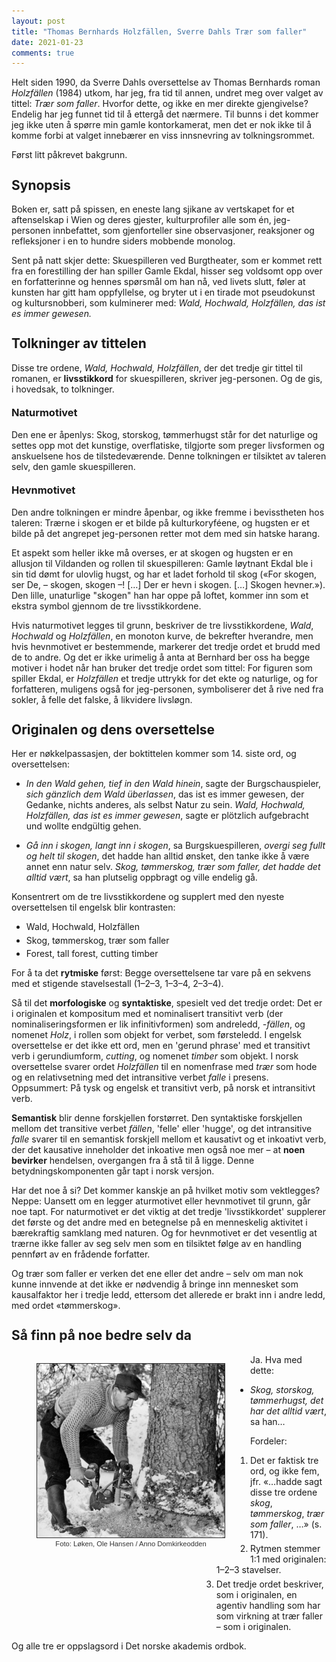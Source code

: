 ```yaml
---
layout: post
title: "Thomas Bernhards Holzfällen, Sverre Dahls Trær som faller"
date: 2021-01-23
comments: true
---
```


<style>
h3 {
margin-top: 1.2em;
}
  ol {
   margin-top: .4em;
}
ol li {
  margin-bottom: .4em;
  margin-left: 304px;
}
figcaption {
    color: #333;
    text-align: center;
    font-family: Optima, Candara, Calibri, Arial, sans-serif;
    font-size: .8em;
  line-height: 1.2em;
}	
  .zoom:hover {
  -ms-transform: scale(3); /* IE 9 */
  -webkit-transform: scale(3); /* Safari 3-8 */
  transform: scale(2); 
  transform-origin: 100% 0%;
}
  .small {
  font-variant: small-caps;
}
</style>

<div class="ingress">
<p>Helt siden 1990, da Sverre Dahls oversettelse av Thomas Bernhards roman <i>Holzfällen</i> (1984) utkom, har jeg, fra tid til annen, undret meg over valget av tittel: <i>Trær som faller</i>. Hvorfor dette, og ikke en mer direkte gjengivelse? Endelig har jeg funnet tid til å ettergå det nærmere. Til bunns i det kommer jeg ikke uten å spørre min gamle kontorkamerat, men det er nok ikke til å komme forbi at valget innebærer en viss innsnevring av tolkningsrommet.</p><p>Først litt påkrevet bakgrunn.</p></div> 
<h2 style="margin-top: 1.3em">Synopsis</h2>
<p>Boken er, satt på spissen, en eneste lang sjikane av vertskapet for et aftenselskap i Wien og deres gjester, kulturprofiler alle som én, jeg-personen innbefattet, som gjenforteller sine observasjoner, reaksjoner og refleksjoner  i en to hundre siders mobbende monolog.</p>
<p>
Sent på natt skjer dette: Skuespilleren ved Burgtheater, som er kommet rett fra en forestilling der han spiller Gamle Ekdal, hisser seg voldsomt opp over en forfatterinne og hennes spørsmål om han nå, ved livets slutt, føler at kunsten har gitt ham oppfyllelse, og bryter ut i en tirade mot pseudokunst og kultursnobberi, som kulminerer med: <i>Wald, Hochwald, Holzfällen, das ist es immer gewesen.</i>
</p>
<h2 style="margin-top: 1.3em">Tolkninger av tittelen</h2>
<p>
Disse tre ordene, <i>Wald, Hochwald, Holzfällen</i>, der det tredje gir tittel til romanen, er <b>livsstikkord</b> for skuespilleren, skriver jeg-personen. Og de gis, i hovedsak, to tolkninger.
</p>
<h3 style="margin-top: 1.2em">Naturmotivet</h3>
<p>Den ene er åpenlys: Skog, storskog, tømmerhugst står for det naturlige og settes opp mot det kunstige, overflatiske, tilgjorte som preger livsformen og anskuelsene hos de tilstedeværende. Denne tolkningen er tilsiktet av taleren selv, den gamle skuespilleren. </p>
<h3 style="margin-top: 1.2em">Hevnmotivet</h3>
<p>
Den andre tolkningen er mindre åpenbar, og ikke fremme i bevisstheten hos taleren: Trærne i skogen er et bilde på kulturkoryféene, og hugsten er et bilde på det angrepet jeg-personen retter mot dem med sin hatske harang. 
</p>
<p>
Et aspekt som heller ikke må overses, er at skogen og hugsten er en allusjon til Vildanden og rollen til skuespilleren: Gamle løytnant Ekdal ble i sin tid dømt for ulovlig hugst, og har et ladet forhold til skog («For skogen, ser De, – skogen, skogen –! […] Der er hevn i skogen. […] Skogen hevner.»). Den lille, unaturlige "skogen" han har oppe på loftet, kommer inn som et ekstra symbol gjennom de tre livsstikkordene.</p>
<p>Hvis naturmotivet legges til grunn, beskriver de tre livsstikkordene, <i>Wald</i>, <i>Hochwald</i> og <i>Holzfällen</i>, en monoton kurve, de bekrefter hverandre, men hvis hevnmotivet er bestemmende, markerer det tredje ordet et brudd med de to andre. Og det er ikke urimelig å anta at Bernhard ber oss ha begge motiver i hodet når han bruker det tredje ordet som tittel: For figuren som spiller Ekdal, er <i>Holzfällen</i> et tredje uttrykk for det ekte og naturlige, og for forfatteren, muligens også for jeg-personen, symboliserer det å rive ned fra sokler, å felle det falske, å likvidere livsløgn.
</p>
<h2 style="margin-top: 1.3em">Originalen og dens oversettelse</h2>
<p>Her er nøkkelpassasjen, der boktittelen kommer som 14. siste ord, og oversettelsen:
<ul><li><i>In den Wald gehen, tief in den Wald hinein</i>, sagte der Burgschauspieler, <i>sich gänzlich dem Wald überlassen</i>, das ist es immer gewesen, der Gedanke, nichts anderes, als selbst Natur zu sein. <i>Wald, Hochwald, Holzfällen, das ist es immer gewesen</i>, sagte er plötzlich aufgebracht und wollte endgültig gehen.</li></ul><ul>
<li><i>Gå inn i skogen, langt inn i skogen</i>, sa Burgskuespilleren, <i>overgi seg fullt og helt til skogen</i>, det hadde han alltid ønsket, den tanke ikke å være annet enn natur selv. <i>Skog, tømmerskog, trær som faller, det hadde det alltid vært</i>, sa han plutselig oppbragt og ville endelig gå. </li>
</ul>
<p>Konsentrert om de tre livsstikkordene og supplert med den nyeste oversettelsen til engelsk blir kontrasten:
<ul><li>Wald, Hochwald, Holzfällen</li>
<li style="margin-top: .3em">Skog, tømmerskog, trær som faller</li>
<li style="margin-top: .3em">Forest, tall forest, cutting timber</li>
</ul>
<p>
For å ta det <b>rytmiske</b> først: Begge oversettelsene tar vare på en sekvens med et stigende stavelsestall (1–2–3, 1–3–4, 2–3–4). 
</p>
<p>
Så til det <b>morfologiske</b> og <b>syntaktiske</b>, spesielt ved det tredje ordet: Det er i originalen et kompositum med et nominalisert transitivt verb (der nominaliseringsformen er lik infinitivformen) som andreledd, <i>-fällen</i>, og nomenet <i>Holz</i>, i rollen som objekt for verbet, som førsteledd. I engelsk oversettelse er det ikke ett ord, men en 'gerund phrase' med et transitivt verb i gerundiumform, <i>cutting</i>, og nomenet <i>timber</i> som objekt. I norsk oversettelse svarer ordet <i>Holzfällen</i> til en nomenfrase med <i>trær</i> som hode og en relativsetning med det intransitive verbet <i>falle</i> i presens. Oppsummert: På tysk og engelsk et transitivt verb, på norsk et intransitivt verb.
</p>
<p>
<b>Semantisk</b> blir denne forskjellen forstørret. Den syntaktiske forskjellen mellom det transitive verbet <i>fällen</i>, 'felle' eller 'hugge', og det intransitive <i>falle</i> svarer til en semantisk forskjell mellom et kausativt og et inkoativt verb, der det kausative inneholder det inkoative men også noe mer – at <b>noen bevirker</b> hendelsen, overgangen fra å stå til å ligge. Denne betydningskomponenten går tapt i norsk versjon.
</p>
<p>Har det noe å si? Det kommer kanskje an på hvilket motiv som vektlegges? Neppe: Uansett om en legger aturmotivet eller hevnmotivet til grunn, går noe tapt. For naturmotivet er det viktig at det tredje 'livsstikkordet' supplerer det første og det andre med en betegnelse på en menneskelig aktivitet i bærekraftig samklang med naturen. Og for hevnmotivet er det vesentlig at trærne ikke faller av seg selv men som en tilsiktet følge av en handling pennført av en frådende forfatter.
</p>
<p>
Og trær som faller er verken det ene eller det andre – selv om man nok kunne innvende at det ikke er nødvendig å bringe inn mennesket som kausalfaktor her i tredje ledd, ettersom det allerede er brakt inn i andre ledd, med ordet «tømmerskog».
</p> 
<h2 style="margin-top: 1.3em">Så finn på noe bedre selv da</h2>
<div style="float:left;"><figure class="leftfig"><img style="width:300px; border: #333 1pt solid" src="/pics/hugst.jpg"><figcaption>Foto: Løken, Ole Hansen / Anno Domkirkeodden</figcaption></figure></div>
<p>Ja. Hva med dette:</p>
<ul><li><i>Skog, storskog, tømmerhugst, det har det alltid vært</i>, sa han…</li></ul>
<p>
Fordeler: <ol><li>Det er faktisk tre ord, og ikke fem, jfr. «…hadde sagt disse tre ordene <i>skog</i>, <i>tømmerskog</i>, <i>trær som faller</i>, …&raquo; (s. 171).
</li>
<li>Rytmen stemmer 1:1 med originalen: 1–2–3 stavelser.</li>
<li>Det tredje ordet beskriver, som i originalen, en agentiv handling som har som virkning at trær faller – som i originalen.</li>
</ol><p>Og alle tre er oppslagsord i Det norske akademis ordbok.
</p><br/>
